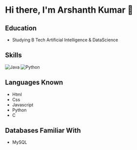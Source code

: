 # Hi there, I'm Arshanth Kumar 👋

## Education
- Studying B Tech Artificial Intelligence & DataScience 

## Skills
![Java](https://img.shields.io/badge/Java-ED8B00?style=flat&logo=java&logoColor=white)
![Python](https://img.shields.io/badge/Python-3776AB?style=flat&logo=python&logoColor=white)

## Languages Known
- Html
- Css
- Javascript
- Python
- C

## Databases Familiar With
- MySQL

